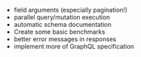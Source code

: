 - field arguments (especially pagination!)
- parallel query/mutation execution
- automatic schema documentation
- Create some basic benchmarks
- better error messages in responses
- implement more of GraphQL specification
